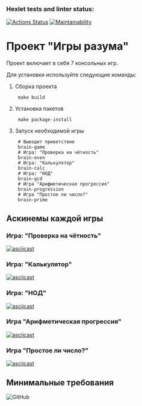### Hexlet tests and linter status:
[![Actions Status](https://github.com/IzvekovWeb/python-project-lvl1/workflows/hexlet-check/badge.svg)](https://github.com/IzvekovWeb/python-project-lvl1/actions)
[![Maintainability](https://api.codeclimate.com/v1/badges/850005fcf2ba21785f45/maintainability)](https://codeclimate.com/github/IzvekovWeb/python-project-lvl1/maintainability)

# Проект "Игры разума"

Проект включает в себя 7 консольных игр.

Для установки используйте следующие команды:

1. Cборка проекта

        make build

2. Установка пакетов

        make package-install

3. Запуск необходимой игры

        # Выводит приветствие
        brain-game
        # Игра: "Проверка на чётность" 
        brain-even
        # Игра: "Калькулятор"
        brain-calc
        # Игра: "НОД"
        brain-gcd
        # Игра "Арифметическая прогрессия"
        brain-progression
        # Игра "Простое ли число?"
        brain-prime

## Аскинемы каждой игры

### Игра: "Проверка на чётность"
[![asciicast](https://asciinema.org/a/unV4H4rN129E3rB9rggnjVbge.svg)](https://asciinema.org/a/unV4H4rN129E3rB9rggnjVbge)
### Игра: "Калькулятор"
[![asciicast](https://asciinema.org/a/wKzorZteURYkifdDKimnE08Ir.svg)](https://asciinema.org/a/wKzorZteURYkifdDKimnE08Ir)
### Игра: "НОД"
[![asciicast](https://asciinema.org/a/oU7OluLsZYTZlmJbvh8JssTOX.svg)](https://asciinema.org/a/oU7OluLsZYTZlmJbvh8JssTOX)
### Игра "Арифметическая прогрессия"
[![asciicast](https://asciinema.org/a/W5OKjDezUvQ33JJCCypoVKyzc.svg)](https://asciinema.org/a/W5OKjDezUvQ33JJCCypoVKyzc)
### Игра "Простое ли число?"
[![asciicast](https://asciinema.org/a/pyudhuKj5PJ2Bsky0Xas44pV8.svg)](https://asciinema.org/a/pyudhuKj5PJ2Bsky0Xas44pV8)

## Минимальные требования

![GitHub](https://img.shields.io/github/license/IzvekovWeb/python-project-lvl1)